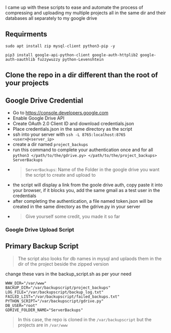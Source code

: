 I came up with these scripts to ease and automate the process of compressing and uploading my multiple projects all in the same dir and their databases all separately to my google drive

## Requirments
```
sudo apt install zip mysql-client python3-pip -y
```
```
pip3 install google-api-python-client google-auth-httplib2 google-auth-oauthlib fuzzywuzzy python-Levenshtein
```

## Clone the repo in a dir different than the root of your projects

## Google Drive Credential
- Go to https://console.developers.google.com
- Enable Google Drive API
- Create OAuth 2.0 Client ID and download credentials.json
- Place credentials.json in the same directory as the script
- ssh into your server with ```ssh -L 8765:localhost:8765 <user>@<server_ip>```
- create a dir named ```project_backups```
- run this command to complete your authentication once and for all ```python3 </path/to/the/gdrive.py> </path/to/the/project_backups> ServerBackups```
- > ```ServerBackups```: Name of the Folder in the google drive you want the script to create and upload to
- the script will display a link from the goole drive auth, copy paste it into your browser, if it blocks you, add the same gmail as a test user in the credentials
- after completing the authentication, a file named token.json will be created in the same directory as the gdrive.py in your server
- > Give yourself some credit, you made it so far


### Google Drive Upload Script


## Primary Backup Script
> The script also looks for db names in mysql and uplaods them in the dir of the project beside the zipped version

change these vars in the backup_script.sh as per your need
```
WWW_DIR="/var/www"
BACKUP_DIR="/var/backupscript/project_backups"
LOG_FILE="/var/backupscript/backup_log.txt"
FAILED_LIST="/var/backupscript/failed_backups.txt"
PYTHON_SCRIPT="/var/backupscript/gdrive.py"
DB_USER="root"
GDRIVE_FOLDER_NAME="ServerBackups"
```
> In this case, the repo is cloned in the ```/var/backupscript``` but the projects are in ```/var/www```
